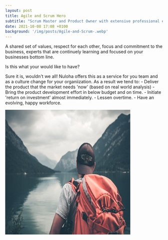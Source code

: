 ```yaml
---
layout: post
title: Agile and Scrum Hero
subtitle: "Scrum Master and Product Owner with extensive professional experience "
date: 2021-10-08 17:08 +0100
background: '/img/posts/Agile-and-Scrum-.webp'
---
```

<p> A shared set of values, respect for each other, focus and commitment to the business, experts that are continuely learning and focused on your businesses bottom line.
<p> Is this what your would like to have?
<p>Sure it is, wouldn't we all! Nuloha offers this as a service for you team and as a culture change for your organiization. As a result we tend to:
- Deliver the product that the market needs 'now' (based on real world analysis)
- Bring the product development effort in below budget and on time.
- Initiate 'return on investment' almost immediately.
- Lessen overtime.
- Have an evolving, happy workforce.

<p>
<img src="/img/posts/05.jpg" alt="hiking" width="400" height="400"> 
<p>
<p>
